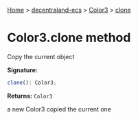 [Home](./index) &gt; [decentraland-ecs](./decentraland-ecs.md) &gt; [Color3](./decentraland-ecs.color3.md) &gt; [clone](./decentraland-ecs.color3.clone.md)

# Color3.clone method

Copy the current object

**Signature:**
```javascript
clone(): Color3;
```
**Returns:** `Color3`

a new Color3 copied the current one
